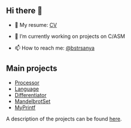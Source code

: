 ## Hi there 👋

- 📄 My resume: [CV](https://github.com/bstrsanya/bstrsanya/blob/main/CV_Aleksandr_Bystritsky.pdf)

- 🔭 I’m currently working on projects on C/ASM
<!-- - 🌱 I’m currently learning ...
- 👯 I’m looking to collaborate on ...
- 🤔 I’m looking for help with ...
- 💬 Ask me about ... -->
- 📫 How to reach me: [@bstrsanya](https://t.me/bstrsanya)
<!-- - 😄 Pronouns: ...
- ⚡ Fun fact: ... -->

## Main projects

- [Processor](https://github.com/bstrsanya/Processor)
- [Language](https://github.com/bstrsanya/Language)
- [Differentiator](https://github.com/bstrsanya/Differentiator)
- [MandelbrotSet](https://github.com/bstrsanya/Mandelbrot)
- [MyPrintf](https://github.com/bstrsanya/MyPrintf)

A description of the projects can be found [here](https://github.com/bstrsanya/bstrsanya/blob/main/CV_Aleksandr_Bystritsky.pdf).